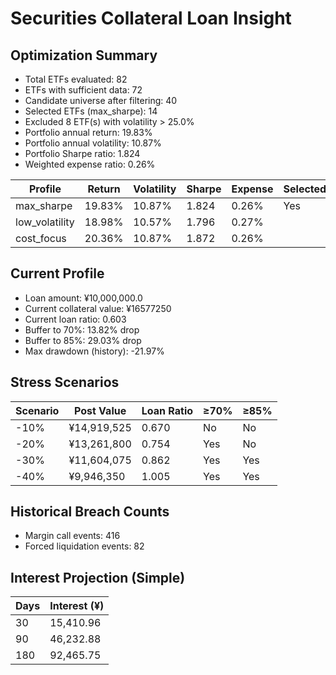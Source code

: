 # Securities Collateral Loan Insight

## Optimization Summary
- Total ETFs evaluated: 82
- ETFs with sufficient data: 72
- Candidate universe after filtering: 40
- Selected ETFs (max_sharpe): 14
- Excluded 8 ETF(s) with volatility > 25.0%
- Portfolio annual return: 19.83%
- Portfolio annual volatility: 10.87%
- Portfolio Sharpe ratio: 1.824
- Weighted expense ratio: 0.26%

| Profile | Return | Volatility | Sharpe | Expense | Selected |
| --- | --- | --- | --- | --- | --- |
| max_sharpe | 19.83% | 10.87% | 1.824 | 0.26% | Yes |
| low_volatility | 18.98% | 10.57% | 1.796 | 0.27% |  |
| cost_focus | 20.36% | 10.87% | 1.872 | 0.26% |  |

## Current Profile
- Loan amount: ¥10,000,000.0
- Current collateral value: ¥16577250
- Current loan ratio: 0.603
- Buffer to 70%: 13.82% drop
- Buffer to 85%: 29.03% drop
- Max drawdown (history): -21.97%

## Stress Scenarios
| Scenario | Post Value | Loan Ratio | ≥70% | ≥85% |
| --- | --- | --- | --- | --- |
| -10% | ¥14,919,525 | 0.670 | No | No |
| -20% | ¥13,261,800 | 0.754 | Yes | No |
| -30% | ¥11,604,075 | 0.862 | Yes | Yes |
| -40% | ¥9,946,350 | 1.005 | Yes | Yes |

## Historical Breach Counts
- Margin call events: 416
- Forced liquidation events: 82

## Interest Projection (Simple)
| Days | Interest (¥) |
| --- | --- |
| 30 | 15,410.96 |
| 90 | 46,232.88 |
| 180 | 92,465.75 |
